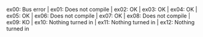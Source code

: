 ex00: Bus error | ex01: Does not compile | ex02: OK | ex03: OK | ex04: OK | ex05: OK | ex06: Does not compile | ex07: OK | ex08: Does not compile | ex09: KO | ex10: Nothing turned in | ex11: Nothing turned in | ex12: Nothing turned in
